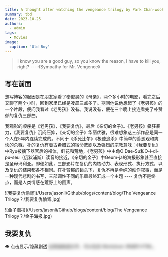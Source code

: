```yaml
---
title: A thought after watching the vengeance trilogy by Park Chan-wook(?)
summary: tbd
date: 2023-10-25
authors:
  - admin
tags:
  - Movies
image:
  caption: 'Old Boy'
---
```


> I know you are a good guy, so you know the reason, I have to kill you, right? ----《Sympathy for Mr. Vengence》



## 写在前面

想写博客的起因是在朋友家看了奉俊昊的《母亲》，两个多小时的电影，看完之后又聊了两个小时，回到家里已经是凌晨三点多了。期间他说他想起了《老男孩》的一个片段，便问我看过《老男孩》没有。我说没有，便在三个晚上接连看完了朴赞郁的复仇三部曲。

我观影的顺序是《老男孩》，《我要复仇》，最后《亲切的金子》。《老男孩》癫狂暴力，《我要复仇》沉闷压抑，《亲切的金子》华丽优雅，很难想象这三部作品是同一个人在5年内连续完成的。不同于《杀死比尔》《极速追杀》中简单的善恶观和爽快的杀戮，朴的复仇有着古希腊式的宿命悲剧以及强烈的宗教意味：《我要复仇》中Ryu被摘下器官后的裸体，鲜花和荒地，《老男孩》中主角O Dae-Su和O-i-di-pu-seu（俄狄浦斯）读音的接近，《亲切的金子》中Geum-ja的海报形象甚至直接是圣母玛利亚。即便如此，三部影片在复仇的内核动力、表现形式、执行方式，以及复仇的结果都各不相同。在朴赞郁的镜头下，复仇不再是单纯的动作叙事，而是一种现代悲剧的书写，三部调性不同的乐章最终汇成一个主题 ---- 复仇不是终点，而是人类情感在荒野上的回声。

![我要复仇偷肾](/Users/jasonli/Github/blogs/content/blog/The Vengeance Trilogy？/我要复仇偷肾.jpg)

![金子海报](/Users/jasonli/Github/blogs/content/blog/The Vengeance Trilogy？/金子海报.jpg)

## 我要复仇



<style>
  .spoiler-toggle { display:inline-block; cursor:pointer; user-select:none; }
  .spoiler-content { 
    filter: blur(6px); 
    transition: filter .2s ease;
  }
  /* 悬停时可预览（可选） */
  .spoiler-content:hover { filter: blur(3px); }
  /* 勾选后显示 */
  input[type="checkbox"].spoiler-cb { display:none; }
  input.spoiler-cb:checked + .spoiler-toggle + .spoiler-content { filter:none; }
</style>
<input id="sp1" type="checkbox" class="spoiler-cb">
<label for="sp1" class="spoiler-toggle">👁️ 点击显示/隐藏剧透</label>
<span class="spoiler-content">这里是剧透文字，可以包含 <em>Markdown 转成的 HTML</em>。</span>



